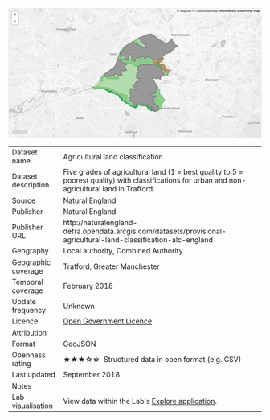 <a href="trafford_agricultural_land_classification.geojson"><img src="thumbnail.png" alt="Agricultural land classification" width="600"/></a>
<table>
<tr>
	<td>Dataset name</td>
	<td>Agricultural land classification</td>
</tr>
<tr>
	<td>Dataset description</td>
	<td>Five grades of agricultural land (1 = best quality to 5 = poorest quality) with classifications for urban and non-agricultural land in Trafford.</td>
</tr>
<tr>
	<td>Source</td>
	<td>Natural England</td>
</tr>
<tr>
	<td>Publisher</td>
	<td>Natural England</td>
</tr>
<tr>
	<td>Publisher URL</td>
	<td><a href="	http://naturalengland-defra.opendata.arcgis.com/datasets/provisional-agricultural-land-classification-alc-england"></a>	http://naturalengland-defra.opendata.arcgis.com/datasets/provisional-agricultural-land-classification-alc-england</td>
</tr>
<tr>
	<td>Geography</td>
	<td>Local authority, Combined Authority</td>
</tr>
<tr>
	<td>Geographic coverage</td>
	<td>Trafford, Greater Manchester</td>
</tr>
<tr>
	<td>Temporal coverage</td>
	<td>February 2018</td>
</tr>
<tr>
	<td>Update frequency</td>
	<td>Unknown</td>
</tr>
<tr>
	<td>Licence</td>
	<td><a href="http://www.nationalarchives.gov.uk/doc/open-government-licence/version/3/">Open Government Licence</a></td>
</tr>
<tr>
	<td>Attribution</td>
	<td></td>
</tr>
<tr>
	<td>Format</td>
	<td>GeoJSON</td>
</tr>
<tr>
	<td>Openness rating</td>
	<td>&#9733&#9733&#9733&#9734&#9734&nbsp; Structured data in open format (e.g. CSV)</td>
</tr>
<tr>
	<td>Last updated</td>
	<td>September 2018</td>
</tr>
<tr>
	<td>Notes</td>
	<td></td>
</tr>
<tr>
	<td>Lab visualisation</td>
	<td>View data within the Lab's <a href="https://www.trafforddatalab.io/maps/explore/index.html?dataset=agricultural_land">Explore application</a>.</td>
</tr>
</table>
